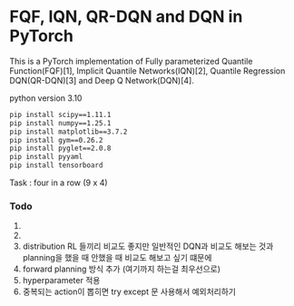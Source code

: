 # FQF, IQN, QR-DQN and DQN in PyTorch

This is a PyTorch implementation of Fully parameterized Quantile Function(FQF)[1], Implicit Quantile Networks(IQN)[2], Quantile Regression DQN(QR-DQN)[3] and Deep Q Network(DQN)[4].

python version 3.10

```bash
pip install scipy==1.11.1
pip install numpy==1.25.1
pip install matplotlib==3.7.2
pip install gym==0.26.2
pip install pyglet==2.0.8
pip install pyyaml
pip install tensorboard
```

Task : four in a row (9 x 4)


### Todo

1. 
2. 
3. distribution RL 들끼리 비교도 좋지만 일반적인 DQN과 비교도 해보는 것과 planning을 했을 때 안했을 때 비교도 해보고 싶기 떄문에 
4. forward planning 방식 추가 (여기까지 하는걸 최우선으로)
5. hyperparameter 적용
6. 중복되는 action이 뽑히면 try except 문 사용해서 예외처리하기
